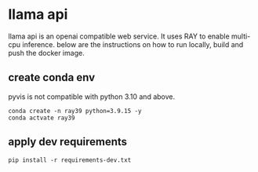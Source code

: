 # llama api

llama api is an openai compatible web service. It uses RAY to enable multi-cpu inference. below are the instructions on how to run locally, build and push the docker image.

## create conda env

pyvis is not compatible with python 3.10 and above.
```
conda create -n ray39 python=3.9.15 -y 
conda actvate ray39 
```

## apply dev requirements
```
pip install -r requirements-dev.txt 
```
